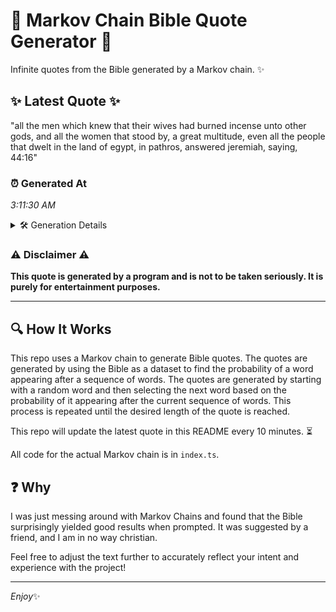 # 📖 Markov Chain Bible Quote Generator 📖

Infinite quotes from the Bible generated by a Markov chain. ✨

## ✨ Latest Quote ✨
"all the men which knew that their wives had burned incense unto other gods, and all the women that stood by, a great multitude, even all the people that dwelt in the land of egypt, in pathros, answered jeremiah, saying, 44:16"

### ⏰ Generated At
*3:11:30 AM*

<details>
    <summary>🛠️ Generation Details</summary>
    <p>
        <strong>🌱 Seed:</strong> all<br>
        <strong>🔄 Iterations:</strong> 40<br>
        <strong>📜 Context History:</strong><br>[ all ]: the<br>[ all, the ]: men<br>[ all, the, men ]: which<br>[ all, the, men, which ]: knew<br>[ all, the, men, which, knew ]: that<br>[ all, the, men, which, knew, that ]: their<br>[ the, men, which, knew, that, their ]: wives<br>[ men, which, knew, that, their, wives ]: had<br>[ which, knew, that, their, wives, had ]: burned<br>[ knew, that, their, wives, had, burned ]: incense<br>[ that, their, wives, had, burned, incense ]: unto<br>[ their, wives, had, burned, incense, unto ]: other<br>[ wives, had, burned, incense, unto, other ]: gods,<br>[ had, burned, incense, unto, other, gods, ]: and<br>[ burned, incense, unto, other, gods,, and ]: all<br>[ incense, unto, other, gods,, and, all ]: the<br>[ unto, other, gods,, and, all, the ]: women<br>[ other, gods,, and, all, the, women ]: that<br>[ gods,, and, all, the, women, that ]: stood<br>[ and, all, the, women, that, stood ]: by,<br>[ all, the, women, that, stood, by, ]: a<br>[ the, women, that, stood, by,, a ]: great<br>[ women, that, stood, by,, a, great ]: multitude,<br>[ that, stood, by,, a, great, multitude, ]: even<br>[ stood, by,, a, great, multitude,, even ]: all<br>[ by,, a, great, multitude,, even, all ]: the<br>[ a, great, multitude,, even, all, the ]: people<br>[ great, multitude,, even, all, the, people ]: that<br>[ multitude,, even, all, the, people, that ]: dwelt<br>[ even, all, the, people, that, dwelt ]: in<br>[ all, the, people, that, dwelt, in ]: the<br>[ the, people, that, dwelt, in, the ]: land<br>[ people, that, dwelt, in, the, land ]: of<br>[ that, dwelt, in, the, land, of ]: egypt,<br>[ dwelt, in, the, land, of, egypt, ]: in<br>[ in, the, land, of, egypt,, in ]: pathros,<br>[ the, land, of, egypt,, in, pathros, ]: answered<br>[ land, of, egypt,, in, pathros,, answered ]: jeremiah,<br>[ of, egypt,, in, pathros,, answered, jeremiah, ]: saying,<br>[ egypt,, in, pathros,, answered, jeremiah,, saying, ]: 44:16<br>
    </p>
</details>

### ⚠️ Disclaimer ⚠️
**This quote is generated by a program and is not to be taken seriously. It is purely for entertainment purposes.**

---

## 🔍 How It Works

This repo uses a Markov chain to generate Bible quotes. The quotes are generated by using the Bible as a dataset to find the probability of a word appearing after a sequence of words. The quotes are generated by starting with a random word and then selecting the next word based on the probability of it appearing after the current sequence of words. This process is repeated until the desired length of the quote is reached.

This repo will update the latest quote in this README every 10 minutes. ⏳

All code for the actual Markov chain is in `index.ts`.

## ❓ Why

I was just messing around with Markov Chains and found that the Bible surprisingly yielded good results when prompted. 
It was suggested by a friend, and I am in no way christian.

Feel free to adjust the text further to accurately reflect your intent and experience with the project!

---

*Enjoy*✨
